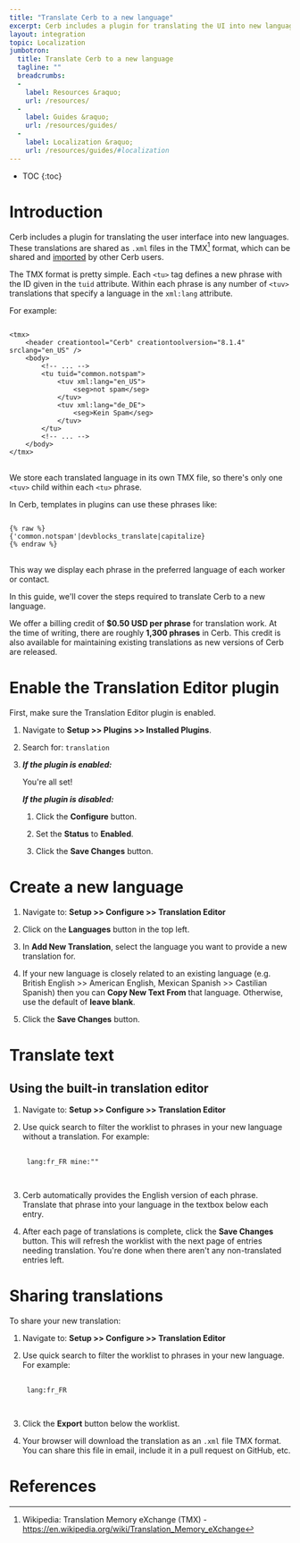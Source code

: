 ```yaml
---
title: "Translate Cerb to a new language"
excerpt: Cerb includes a plugin for translating the UI into new languages. We offer a billing credit for sharing translation work.
layout: integration
topic: Localization
jumbotron:
  title: Translate Cerb to a new language
  tagline: ""
  breadcrumbs:
  -
    label: Resources &raquo;
    url: /resources/
  -
    label: Guides &raquo;
    url: /resources/guides/
  -
    label: Localization &raquo;
    url: /resources/guides/#localization
---
```


* TOC
{:toc}

# Introduction

Cerb includes a plugin for translating the user interface into new languages.  These translations are shared as `.xml` files in the TMX[^tmx] format, which can be shared and [imported](/guides/localization/import-translation/) by other Cerb users.

The TMX format is pretty simple.  Each `<tu>` tag defines a new phrase with the ID given in the `tuid` attribute. Within each phrase is any number of `<tuv>` translations that specify a language in the `xml:lang` attribute.

For example:

<pre>
<code class="language-xml">
&lt;tmx&gt;
	&lt;header creationtool="Cerb" creationtoolversion="8.1.4" srclang="en_US" /&gt;
	&lt;body&gt;
	 	&lt;!-- ... --&gt;
		&lt;tu tuid="common.notspam"&gt;
			&lt;tuv xml:lang="en_US"&gt;
				&lt;seg&gt;not spam&lt;/seg&gt;
			&lt;/tuv&gt;
			&lt;tuv xml:lang="de_DE"&gt;
				&lt;seg&gt;Kein Spam&lt;/seg&gt;
			&lt;/tuv&gt;
		&lt;/tu&gt;
		&lt;!-- ... --&gt;
	&lt;/body&gt;
&lt;/tmx&gt;
</code>
</pre>

We store each translated language in its own TMX file, so there's only one `<tuv>` child within each `<tu>` phrase.

In Cerb, templates in plugins can use these phrases like:

<pre>
<code class="language-smarty">
{% raw %}
{'common.notspam'|devblocks_translate|capitalize}
{% endraw %}
</code>
</pre>

This way we display each phrase in the preferred language of each worker or contact.

In this guide, we'll cover the steps required to translate Cerb to a new language.

<div class="cerb-box note">
<p>We offer a billing credit of <b>$0.50 USD per phrase</b> for translation work.  At the time of writing, there are roughly <b>1,300 phrases</b> in Cerb.  This credit is also available for maintaining existing translations as new versions of Cerb are released.</p>
</div>

# Enable the Translation Editor plugin

First, make sure the Translation Editor plugin is enabled.

1. Navigate to **Setup >> Plugins >> Installed Plugins**.

2. Search for: `translation`

3. 
	***If the plugin is enabled:***

	You're all set!

	***If the plugin is disabled:***

	1. Click the **Configure** button.

	1. Set the **Status** to **Enabled**.

	1. Click the **Save Changes** button.

# Create a new language

1. Navigate to: **Setup >> Configure >> Translation Editor**

1. Click on the **Languages** button in the top left.

1. In **Add New Translation**, select the language you want to provide a new translation for.

1. If your new language is closely related to an existing language (e.g. British English >> American English, Mexican Spanish >> Castilian Spanish) then you can **Copy New Text From** that language.  Otherwise, use the default of **leave blank**.

1. Click the **Save Changes** button.

# Translate text

## Using the built-in translation editor

1. Navigate to: **Setup >> Configure >> Translation Editor**

1. Use quick search to filter the worklist to phrases in your new language without a translation.  For example:

	<pre>
	<code class="language-text">
	lang:fr_FR mine:""
	</code>
	</pre>

1. Cerb automatically provides the English version of each phrase. Translate that phrase into your language in the textbox below each entry.

1. After each page of translations is complete, click the **Save Changes** button.  This will refresh the worklist with the next page of entries needing translation.  You're done when there aren't any non-translated entries left.

# Sharing translations

To share your new translation:

1. Navigate to: **Setup >> Configure >> Translation Editor**

1. Use quick search to filter the worklist to phrases in your new language.  For example:

	<pre>
	<code class="language-text">
	lang:fr_FR
	</code>
	</pre>

1. Click the **Export** button below the worklist.

1. Your browser will download the translation as an `.xml` file TMX format.  You can share this file in email, include it in a pull request on GitHub, etc.

# References

[^tmx]: Wikipedia: Translation Memory eXchange (TMX) - <https://en.wikipedia.org/wiki/Translation_Memory_eXchange>